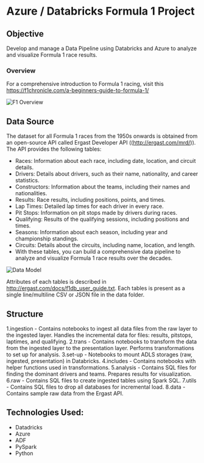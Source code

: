 # Azure / Databricks Formula 1 Project

## Objective
Develop and manage a Data Pipeline using Databricks and Azure to analyze and visualize Formula 1 race results.

### Overview
For a comprehensive introduction to Formula 1 racing, visit this https://f1chronicle.com/a-beginners-guide-to-formula-1/

![F1 Overview](./images/overview.png)

## Data Source
The dataset for all Formula 1 races from the 1950s onwards is obtained from an open-source API called Ergast Developer API ((http://ergast.com/mrd/)). The API provides the following tables:
 - Races: Information about each race, including date, location, and circuit details.
 - Drivers: Details about drivers, such as their name, nationality, and career statistics.
 - Constructors: Information about the teams, including their names and nationalities.
 - Results: Race results, including positions, points, and times.
 - Lap Times: Detailed lap times for each driver in every race.
 - Pit Stops: Information on pit stops made by drivers during races.
 - Qualifying: Results of the qualifying sessions, including positions and times.
 - Seasons: Information about each season, including year and championship standings.
 - Circuits: Details about the circuits, including name, location, and length.
 - With these tables, you can build a comprehensive data pipeline to analyze and visualize Formula 1 race results over the decades.

![Data Model](https://ergast.com/images/ergast_db.png)

Attributes of each tables is described in http://ergast.com/docs/f1db_user_guide.txt. Each tables is present as a single line/multiline CSV or JSON file in the data folder. 




## Structure
1.ingestion - Contains notebooks to ingest all data files from the raw layer to the ingested layer. Handles the incremental data for files: results, pitstops, laptimes, and qualifying.
2.trans - Contains notebooks to transform the data from the ingested layer to the presentation layer. Performs transformations to set up for analysis.
3.set-up - Notebooks to mount ADLS storages (raw, ingested, presentation) in Databricks.
4.includes - Contains notebooks with helper functions used in transformations.
5.analysis - Contains SQL files for finding the dominant drivers and teams. Prepares results for visualization.
6.raw - Contains SQL files to create ingested tables using Spark SQL.
7.utils - Contains SQL files to drop all databases for incremental load.
8.data - Contains sample raw data from the Ergast API.

## Technologies Used:
- Datadricks
- Azure
- ADF
- PySpark
- Python


